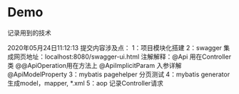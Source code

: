 # Demo
记录用到的技术

2020年05月24日11:12:13  提交内容涉及点：
            1：项目模块化搭建
            2：swagger 集成网页地址：localhost:8080/swagger-ui.html
                注解解释：@Api 用在Controller类
                        @@ApiOperation用在方法上
                        @ApiImplicitParam 入参详解
                        @ApiModelProperty
            3：mybatis pagehelper 分页测试
            4：mybatis generator 生成model，mapper, *.xml
            5：aop 记录Controller请求
            
            

